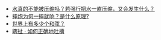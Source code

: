 + [水真的不能被压缩吗？若强行把水一直压缩，又会发生什么？](https://daily.zhihu.com/story/9779513)
+ [摔炮为何一摔就响？是什么原理?](https://daily.zhihu.com/story/9779516)
+ [世界上有多少个和弦？](https://daily.zhihu.com/story/9779523)
+ [瞎扯 · 如何正确地吐槽](https://daily.zhihu.com/story/9779457)
